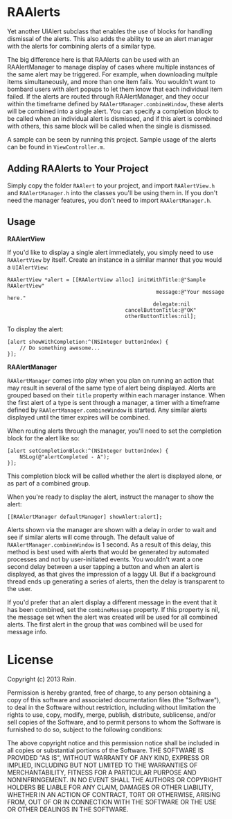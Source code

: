 RAAlerts
========

Yet another UIAlert subclass that enables the use of blocks for handling dismissal of the alerts. This also adds the ability to use an alert manager with the alerts for combining alerts of a similar type.

The big difference here is that RAAlerts can be used with an RAAlertManager to manage display of cases where multiple instances of the same alert may be triggered. For example, when downloading multple items simultaneously, and more than one item fails. You wouldn't want to bombard users with alert popups to let them know that each individual item failed. If the alerts are routed through RAAlertManager, and they occur within the timeframe defined by `RAAlertManager.combineWindow`, these alerts will be combined into a single alert. You can specify a completion block to be called when an individual alert is dismissed, and if this alert is combined with others, this same block will be called when the single is dismissed.

A sample can be seen by running this project. Sample usage of the alerts can be found in `ViewController.m`.

Adding RAAlerts to Your Project
-------------------------------
Simply copy the folder `RAAlert` to your project, and import `RAAlertView.h` and `RAAlertManager.h` into the classes you'll be using them in. If you don't need the manager features, you don't need to import `RAAlertManager.h`.

Usage
-----

**RAAlertView**

If you'd like to display a single alert immediately, you simply need to use `RAAlertView` by itself. Create an instance in a similar manner that you would a `UIAlertView`:

    RAAlertView *alert = [[RAAlertView alloc] initWithTitle:@"Sample RAAlertView"
                                                    message:@"Your message here."
                                                   delegate:nil
                                          cancelButtonTitle:@"OK"
                                          otherButtonTitles:nil];
                                          
To display the alert:

    [alert showWithCompletion:^(NSInteger buttonIndex) {
        // Do something awesome...
    }];
    

**RAAlertManager**

`RAAlertManager` comes into play when you plan on running an action that may result in several of the same type of alert being displayed. Alerts are grouped based on their `title` property within each manager instance. When the first alert of a type is sent through a manager, a timer with a timeframe defined by `RAAlertManager.combineWindow` is started. Any similar alerts displayed until the timer expires will be combined.

When routing alerts through the manager, you'll need to set the completion block for the alert like so:

    [alert setCompletionBlock:^(NSInteger buttonIndex) {
        NSLog(@"alertCompleted - A");
    }];
    
This completion block will be called whether the alert is displayed alone, or as part of a combined group.
    
When you're ready to display the alert, instruct the manager to show the alert:

    [[RAAlertManager defaultManager] showAlert:alert];
    
Alerts shown via the manager are shown with a delay in order to wait and see if similar alerts will come through. The default value of `RAAlertManager.combineWindow` is 1 second. As a result of this delay, this method is best used with alerts that would be generated by automated processes and not by user-initiated events. You wouldn't want a one second delay between a user tapping a button and when an alert is displayed, as that gives the impression of a laggy UI. But if a background thread ends up generating a series of alerts, then the delay is transparent to the user.

If you'd prefer that an alert display a different message in the event that it has been combined, set the `combineMessage` property. If this property is nil, the message set when the alert was created will be used for all combined alerts. The first alert in the group that was combined will be used for message info.

License
=======

Copyright (c) 2013 Rain.

Permission is hereby granted, free of charge, to any person obtaining a copy of this software and associated documentation files (the "Software"), to deal in the Software without restriction, including without limitation the rights to use, copy, modify, merge, publish, distribute, sublicense, and/or sell copies of the Software, and to permit persons to whom the Software is furnished to do so, subject to the following conditions:

The above copyright notice and this permission notice shall be included in all copies or substantial portions of the Software. THE SOFTWARE IS PROVIDED "AS IS", WITHOUT WARRANTY OF ANY KIND, EXPRESS OR IMPLIED, INCLUDING BUT NOT LIMITED TO THE WARRANTIES OF MERCHANTABILITY, FITNESS FOR A PARTICULAR PURPOSE AND NONINFRINGEMENT. IN NO EVENT SHALL THE AUTHORS OR COPYRIGHT HOLDERS BE LIABLE FOR ANY CLAIM, DAMAGES OR OTHER LIABILITY, WHETHER IN AN ACTION OF CONTRACT, TORT OR OTHERWISE, ARISING FROM, OUT OF OR IN CONNECTION WITH THE SOFTWARE OR THE USE OR OTHER DEALINGS IN THE SOFTWARE.